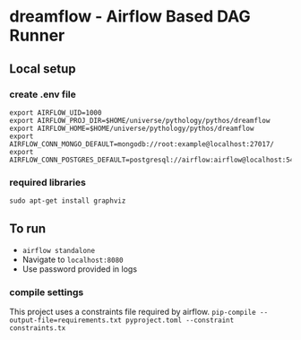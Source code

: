 
# dreamflow - Airflow Based DAG Runner


## Local setup

### create .env file 
```
export AIRFLOW_UID=1000
export AIRFLOW_PROJ_DIR=$HOME/universe/pythology/pythos/dreamflow
export AIRFLOW_HOME=$HOME/universe/pythology/pythos/dreamflow
export AIRFLOW_CONN_MONGO_DEFAULT=mongodb://root:example@localhost:27017/
export AIRFLOW_CONN_POSTGRES_DEFAULT=postgresql://airflow:airflow@localhost:5432/lore
```

### required libraries
`sudo apt-get install graphviz`


## To run
- ```airflow standalone```
- Navigate to `localhost:8080`
- Use password provided in logs

### compile settings
This project uses a constraints file required by airflow. 
`pip-compile --output-file=requirements.txt pyproject.toml --constraint constraints.tx`


